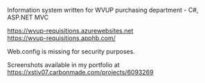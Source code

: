 Information system written for WVUP purchasing department - C#, ASP.NET MVC

https://wvup-requisitions.azurewebsites.net  
https://wvup-requisitions.apphb.com/

Web.config is missing for security purposes.

Screenshots available in my portfolio at  
https://xstiv07.carbonmade.com/projects/6093269
